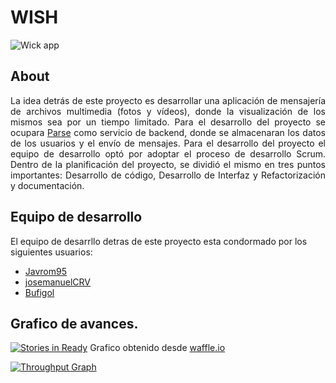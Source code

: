 
# WISH
![Wick app](https://farm2.staticflickr.com/1638/24748868795_856a618b16_m.jpg)

## About

<p align=justify> La idea detrás de este proyecto es desarrollar una aplicación de mensajería de archivos multimedia (fotos y vídeos), donde la visualización de los mismos sea por un tiempo limitado. Para el desarrollo del proyecto se ocupara <a href="http://parse.com/">Parse</a> como servicio de backend, donde se almacenaran los datos de los usuarios y el envío de mensajes.
Para el desarrollo del proyecto el equipo de desarrollo optó por adoptar el proceso de desarrollo Scrum. Dentro de la planificación del proyecto, se dividió el mismo en tres puntos importantes: Desarrollo de código, Desarrollo de Interfaz y Refactorización y documentación.</p>

## Equipo de desarrollo
El equipo de desarrllo detras de este proyecto esta condormado por los siguientes usuarios:
* [Javrom95](https://github.com/Javrom95)
* [josemanuelCRV](https://github.com/josemanuelCRV)
* [Bufigol](https://github.com/Bufigol)

## Grafico de avances.
[![Stories in Ready](https://badge.waffle.io/Bufigol/YeepApp.png?label=ready&title=Ready)](https://waffle.io/Bufigol/YeepApp)
Grafico obtenido desde [waffle.io](https://waffle.io/)

[![Throughput Graph](https://graphs.waffle.io/Bufigol/YeepApp/throughput.svg)](https://waffle.io/Bufigol/YeepApp/metrics)
